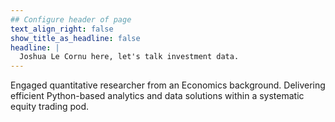 ```yaml
---
## Configure header of page
text_align_right: false
show_title_as_headline: false
headline: |
  Joshua Le Cornu here, let's talk investment data.
---
```


<!-- this is a subheadline -->
Engaged quantitative researcher from an Economics background. Delivering efficient Python-based analytics and data solutions within a systematic equity trading pod.